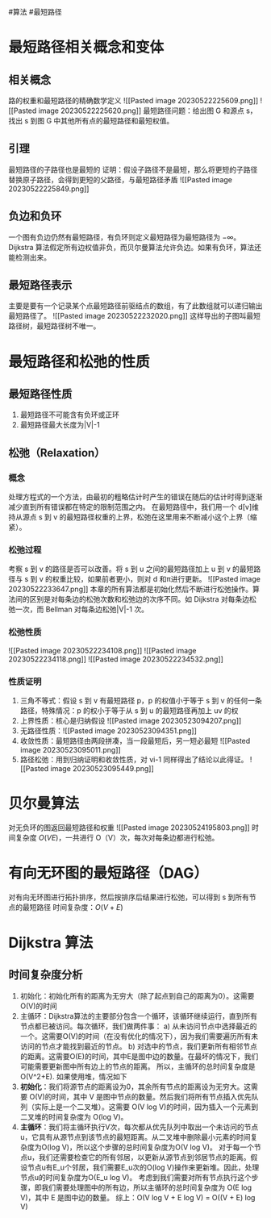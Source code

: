 #算法 #最短路径
# 最短路径相关概念和变体
## 相关概念
路的权重和最短路径的精确数学定义
![[Pasted image 20230522225609.png]]
![[Pasted image 20230522225620.png]]
最短路径问题：给出图 G 和源点 s，找出 s 到图 G 中其他所有点的最短路径和最短权值。
## 引理 
最短路径的子路径也是最短的
证明：假设子路径不是最短，那么将更短的子路径替换原子路径，会得到更短的父路径，与最短路径矛盾
![[Pasted image 20230522225849.png]]
## 负边和负环
一个图有负边仍然有最短路径，有负环则定义最短路径为最短路径为 $-\infty$。
Dijkstra 算法假定所有边权值非负，而贝尔曼算法允许负边。如果有负环，算法还能检测出来。
## 最短路径表示
主要是要有一个记录某个点最短路径前驱结点的数组，有了此数组就可以递归输出最短路径了。
![[Pasted image 20230522232020.png]]
这样导出的子图叫最短路径树，最短路径树不唯一。
# 最短路径和松弛的性质
## 最短路径性质
1. 最短路径不可能含有负环或正环
2. 最短路径最大长度为|V|-1
## 松弛（Relaxation）
### 概念
处理方程式的一个方法，由最初的粗略估计时产生的错误在随后的估计时得到逐渐减少直到所有错误都在特定的限制范围之内。
在最短路径中，我们用一个 d[v]维持从源点 s 到 v 的最短路径权重的上界，松弛在这里用来不断减小这个上界（缩紧）。
### 松弛过程
考察 s 到 v 的路径是否可以改善。将 s 到 u 之间的最短路径加上 u 到 v 的最短路径与 s 到 v 的权重比较，如果前者更小，则对 d 和π进行更新。
![[Pasted image 20230522233647.png]]
本章的所有算法都是初始化然后不断进行松弛操作。算法间的区别是对每条边的松弛次数和松弛边的次序不同。如 Dijkstra 对每条边松弛一次，而 Bellman 对每条边松弛|V|-1 次。
### 松弛性质
![[Pasted image 20230522234108.png]]
![[Pasted image 20230522234118.png]]
![[Pasted image 20230522234532.png]]
### 性质证明
1. 三角不等式：假设 s 到 v 有最短路径 p，p 的权值小于等于 s 到 v 的任何一条路径，特殊情况：p 的权小于等于从 s 到 u 的最短路径再加上 uv 的权
2. 上界性质：核心是归纳假设 ![[Pasted image 20230523094207.png]]
3.  无路径性质：![[Pasted image 20230523094351.png]]
4. 收敛性质：最短路径由两段拼凑，当一段最短后，另一短必最短 ![[Pasted image 20230523095011.png]]
5. 路径松弛：用到归纳证明和收敛性质，对 vi-1 同样得出了结论以此得证。 ![[Pasted image 20230523095449.png]]
# 贝尔曼算法
对无负环的图返回最短路径和权重
![[Pasted image 20230524195803.png]]
时间复杂度 $O(VE)$，一共进行 O（V）次，每次对每条边都进行松弛。
# 有向无环图的最短路径（DAG）
对有向无环图进行拓扑排序，然后按排序后结果进行松弛，可以得到 s 到所有节点的最短路径
时间复杂度：$O(V+E)$
# Dijkstra 算法
## 时间复杂度分析
1. 初始化：初始化所有的距离为无穷大（除了起点到自己的距离为0）。这需要 O(V)的时间
2. 主循环：Dijkstra算法的主要部分包含一个循环，该循环继续运行，直到所有节点都已被访问。每次循环，我们做两件事：
    a) 从未访问节点中选择最近的一个。这需要O(V)的时间（在没有优化的情况下），因为我们需要遍历所有未访问的节点才能找到最近的节点。
    b) 对选中的节点，我们更新所有相邻节点的距离。这需要O(E)的时间，其中E是图中边的数量。在最坏的情况下，我们可能需要更新图中所有边上的节点的距离。
所以，主循环的总时间复杂度是 O(V^2+E). 
如果使用堆，情况如下
1. **初始化**：我们将源节点的距离设为0，其余所有节点的距离设为无穷大。这需要 O(V)的时间，其中 V 是图中节点的数量。然后我们将所有节点插入优先队列（实际上是一个二叉堆）。这需要 O(V log V)的时间，因为插入一个元素到二叉堆的时间复杂度为 O(log V)。
2. **主循环**：我们将主循环执行V次，每次都从优先队列中取出一个未访问的节点u，它具有从源节点到该节点的最短距离。从二叉堆中删除最小元素的时间复杂度为O(log V)，所以这个步骤的总时间复杂度为O(V log V)。
    对于每一个节点u，我们还需要检查它的所有邻居，以更新从源节点到邻居节点的距离。假设节点u有E_u个邻居，我们需要E_u次的O(log V)操作来更新堆。因此，处理节点u的时间复杂度为O(E_u log V)。
    考虑到我们需要对所有节点执行这个步骤，即我们需要处理图中的所有边，所以主循环的总时间复杂度为 O(E log V)，其中 E 是图中边的数量。
    综上：O(V log V + E log V) = O((V + E) log V)